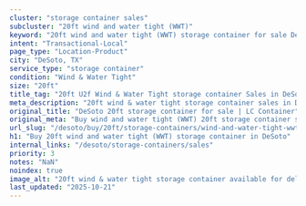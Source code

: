 ```yaml
---
cluster: "storage container sales"
subcluster: "20ft wind and water tight (WWT)"
keyword: "20ft wind and water tight (WWT) storage container for sale DeSoto, TX"
intent: "Transactional-Local"
page_type: "Location-Product"
city: "DeSoto, TX"
service_type: "storage container"
condition: "Wind & Water Tight"
size: "20ft"
title_tag: "20ft U2f Wind & Water Tight storage container Sales in DeSoto | LC Container"
meta_description: "20ft wind & water tight storage container sales in DeSoto. Fast delivery, competitive pricing. Serving storage containers area. Quote ID: NUD. Call (214) 524-4168 for your free quote today."
original_title: "DeSoto 20ft storage container for sale | LC Container"
original_meta: "Buy wind and water tight (WWT) 20ft storage container sale with local delivery in DeSoto, TX. LC Container — local Since 2003. Request a fast quote today."
url_slug: "/desoto/buy/20ft/storage-containers/wind-and-water-tight-wwt"
h1: "Buy 20ft wind and water tight (WWT) storage container in DeSoto"
internal_links: "/desoto/storage-containers/sales"
priority: 3
notes: "NaN"
noindex: true
image_alt: "20ft wind & water tight storage container available for delivery in DeSoto"
last_updated: "2025-10-21"
---
```


<!-- TODO: Add unique city/inventory copy, images, and internal links here. -->

